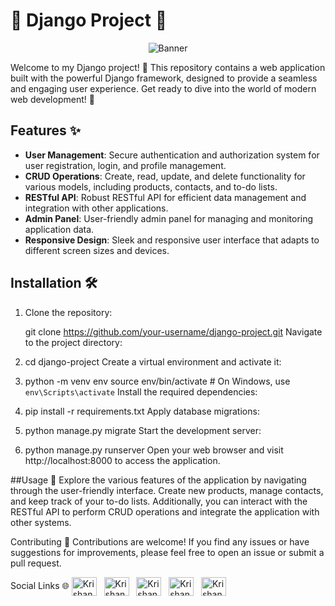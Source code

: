 # 🌟 Django Project 🌟

<p align="center">
  <img src="https://raw.githubusercontent.com/andreasbm/readme/master/assets/lines/rainbow.png" alt="Banner">
</p>

Welcome to my Django project! 👋 This repository contains a web application built with the powerful Django framework, designed to provide a seamless and engaging user experience. Get ready to dive into the world of modern web development! 🚀

## Features ✨

- **User Management**: Secure authentication and authorization system for user registration, login, and profile management.
- **CRUD Operations**: Create, read, update, and delete functionality for various models, including products, contacts, and to-do lists.
- **RESTful API**: Robust RESTful API for efficient data management and integration with other applications.
- **Admin Panel**: User-friendly admin panel for managing and monitoring application data.
- **Responsive Design**: Sleek and responsive user interface that adapts to different screen sizes and devices.

## Installation 🛠️

1. Clone the repository:

   git clone https://github.com/your-username/django-project.git
   Navigate to the project directory:

2. cd django-project
   Create a virtual environment and activate it:

3. python -m venv env
   source env/bin/activate  # On Windows, use `env\Scripts\activate`
   Install the required dependencies:

4. pip install -r requirements.txt
   Apply database migrations:



5. python manage.py migrate
   Start the development server:

6. python manage.py runserver
   Open your web browser and visit http://localhost:8000 to access the application.

##Usage 🚀
Explore the various features of the application by navigating through the user-friendly interface. Create new products, manage contacts, and keep track of your to-do lists. Additionally, you can interact with the RESTful API to perform CRUD operations and integrate the application with other systems.

Contributing 🤝
Contributions are welcome! If you find any issues or have suggestions for improvements, please feel free to open an issue or submit a pull request.

Social Links 🌐
<a href="https://linkedin.com/in/krishan-murari/" target="_blank"><img align="center" src="https://raw.githubusercontent.com/rahuldkjain/github-profile-readme-generator/master/src/images/icons/Social/linked-in-alt.svg" alt="Krishan_murari" height="30" width="40" /></a>
&nbsp;
<a href="https://twitter.com/KrishanMuraari" target="_blank"><img align="center" src="https://raw.githubusercontent.com/rahuldkjain/github-profile-readme-generator/master/src/images/icons/Social/twitter.svg" alt="Krishan_murari" height="30" width="40" /></a>
&nbsp;
<a href="https://www.instagram.com/krishanmurariji/" target="_blank"><img align="center" src="https://raw.githubusercontent.com/rahuldkjain/github-profile-readme-generator/master/src/images/icons/Social/instagram.svg" alt="Krishan_murari" height="30" width="40" /></a>
&nbsp;
<a href="https://github.com/krishanmurariji" target="_blank"><img align="center" src="https://raw.githubusercontent.com/rahuldkjain/github-profile-readme-generator/master/src/images/icons/Social/github.svg" alt="Krishan_murari" height="30" width="40" /></a>
&nbsp;
<a href="https://leetcode.com/Krishanmurariji/" target="_blank"><img align="center" src="https://raw.githubusercontent.com/rahuldkjain/github-profile-readme-generator/master/src/images/icons/Social/leet-code.svg" alt="Krishan_murari" height="30" width="40" /></a>
&nbsp;

